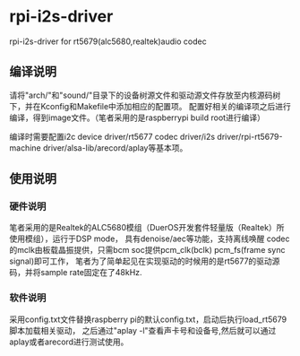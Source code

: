 # rpi-i2s-driver
rpi-i2s-driver for rt5679(alc5680,realtek)audio codec


## 编译说明

请将"arch/"和"sound/"目录下的设备树源文件和驱动源文件存放至内核源码树下，并在Kconfig和Makefile中添加相应的配置项。
配置好相关的编译项之后进行编译，得到image文件。（笔者采用的是raspberrypi build root进行编译）

编译时需要配置i2c device driver/rt5677 codec driver/i2s driver/rpi-rt5679-machine driver/alsa-lib/arecord/aplay等基本项。


## 使用说明

### 硬件说明

笔者采用的是Realtek的ALC5680模组（DuerOS开发套件轻量版（Realtek）所使用模组），运行于DSP mode，
具有denoise/aec等功能，支持离线唤醒
codec的mclk由板载晶振提供，只需bcm soc提供pcm_clk(bclk) pcm_fs(frame sync signal)即可工作，
笔者为了简单起见在实现驱动的时候用的是rt5677的驱动源码，并将sample rate固定在了48kHz.

### 软件说明

采用config.txt文件替换raspberry pi的默认config.txt，启动后执行load_rt5679脚本加载相关驱动，
之后通过"aplay -l"查看声卡号和设备号,然后就可以通过aplay或者arecord进行测试使用。
